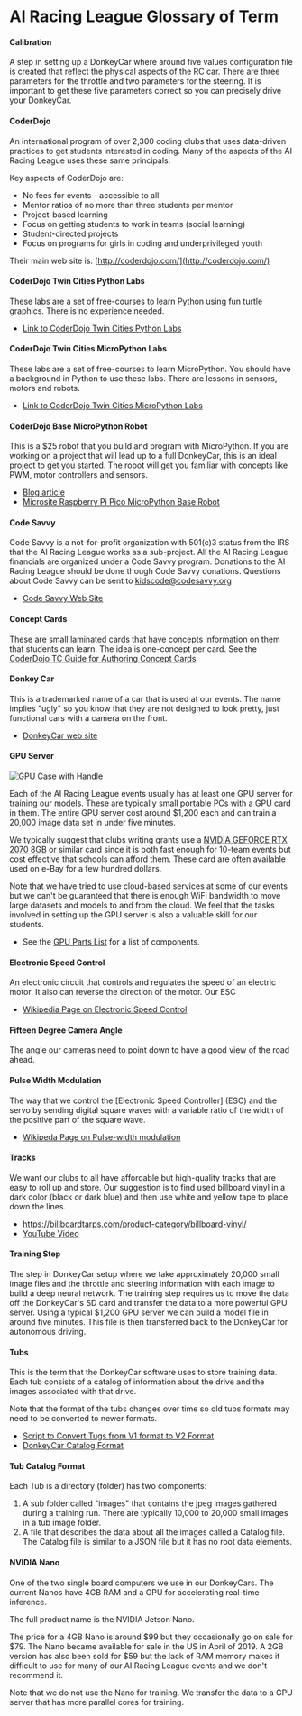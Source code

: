 # AI Racing League Glossary of Term

#### Calibration
A step in setting up a DonkeyCar where around five values configuration file is created that reflect the physical aspects of the RC car.  There are three parameters for the throttle and two parameters for the steering.  It is important to get these five parameters correct so you can precisely drive your DonkeyCar.

#### CoderDojo
An international program of over 2,300 coding clubs that uses data-driven practices to get students interested in coding.  Many of the aspects of the AI Racing League uses these same principals.

Key aspects of CoderDojo are:

* No fees for events - accessible to all
* Mentor ratios of no more than three students per mentor
* Project-based learning
* Focus on getting students to work in teams (social learning)
* Student-directed projects
* Focus on programs for girls in coding and underprivileged youth

Their main web site is: [http://coderdojo.com/](http://coderdojo.com/)

#### CoderDojo Twin Cities Python Labs

These labs are a set of free-courses to learn Python using fun turtle graphics.  There is no experience needed.

* [Link to CoderDojo Twin Cities Python Labs](http://coderdojotc.com/python)


#### CoderDojo Twin Cities MicroPython Labs

These labs are a set of free-courses to learn MicroPython.  You should have a
background in Python to use these labs.  There are lessons in sensors, motors and robots.

* [Link to CoderDojo Twin Cities MicroPython Labs](http://coderdojotc.com/micropython)

#### CoderDojo Base MicroPython Robot

This is a $25 robot that you build and program with MicroPython.  If you are working on a project that will lead up to a full DonkeyCar, this is an ideal project to get you started.
The robot will get you familiar with concepts like PWM, motor controllers and sensors.

* [Blog article](https://dmccreary.medium.com/raspberry-pi-pico-robot-in-micropython-51f956486270)
* [Microsite Raspberry Pi Pico MicroPython Base Robot](https://www.coderdojotc.org/micropython/robots/02-base-bot/)

#### Code Savvy
Code Savvy is a not-for-profit organization with 501(c)3 status from the IRS that the AI Racing League works as a sub-project.  All the AI Racing League financials are organized under a Code Savvy program.  Donations to the AI Racing League should be done though Code Savvy donations.  Questions about Code Savvy can be sent to kidscode@codesavvy.org

* [Code Savvy Web Site](http://codesavvy.org)

#### Concept Cards
These are small laminated cards that have concepts information on them that students can learn.  The idea is one-concept per card.  See the [CoderDojo TC Guide for Authoring Concept Cards](https://www.coderdojotc.org/CoderDojoTC/designing-concept-cards/)

#### Donkey Car
This is a trademarked name of a car that is used at our events.  The name implies "ugly" so you know that they are not designed to look pretty, just functional cars with a camera on the front.

* [DonkeyCar web site](http://donkeycar.com)

#### GPU Server

![GPU Case with Handle](GPU-case-with-handle.png)

Each of the AI Racing League events usually has at least one GPU server for training our models.  These are typically small portable PCs with a GPU card in them.  The entire GPU server cost around $1,200 each and can train a 20,000 image data set in under five minutes.

We typically suggest that clubs writing grants use a [NVIDIA GEFORCE RTX 2070 8GB](https://www.nvidia.com/en-us/geforce/graphics-cards/rtx-2070/) or similar card since it is both fast enough for 10-team events but cost effective that schools can afford them.  These card are often available used on e-Bay for a few hundred dollars.

Note that we have tried to use cloud-based services at some of our events but we can't be guaranteed that there is enough WiFi bandwidth to move large datasets and models to and from the cloud.  We feel that the tasks involved in setting up the GPU server is also a valuable skill for our students.

* See the [GPU Parts List](admin/gpu-parts.md) for a list of components.

#### Electronic Speed Control
An electronic circuit that controls and regulates the speed of an electric motor. It also can reverse the direction of the motor.  Our ESC

* [Wikipedia Page on Electronic Speed Control](https://en.wikipedia.org/wiki/Electronic_speed_control)

#### Fifteen Degree Camera Angle
The angle our cameras need to point down to have a good view of the road ahead.

#### Pulse Width Modulation
The way that we control the [Electronic Speed Controller] (ESC) and the servo by sending digital square waves with a variable ratio of the width of the positive part of the square wave.

* [Wikipeda Page on Pulse-width modulation](https://en.wikipedia.org/wiki/Pulse-width_modulation)

#### Tracks

We want our clubs to all have affordable but high-quality tracks that are easy to roll up and store.  Our suggestion is to find used billboard vinyl in a dark color (black or dark blue) and then use white and yellow tape to place down the lines.


* https://billboardtarps.com/product-category/billboard-vinyl/
* [YouTube Video](https://youtu.be/urOLMJDGVdw)

#### Training Step
The step in DonkeyCar setup where we take approximately 20,000 small image files and the throttle and steering information with each image to build a deep neural network.  The training step requires us to move the data off the DonkeyCar's SD card and transfer the data to a more powerful GPU server.  Using a typical $1,200 GPU server we can build a model file in around five minutes.  This file is then transferred back to the DonkeyCar for autonomous driving.

#### Tubs
This is the term that the DonkeyCar software uses to store training data.  Each tub consists of a catalog of information about the drive and the images associated with that drive.

Note that the format of the tubs changes over time so old tubs formats may need to be converted to newer formats.

* [Script to Convert Tugs from V1 format to V2 Format](https://github.com/autorope/donkeycar/blob/dev/scripts/convert_to_tub_v2.py)
* [DonkeyCar Catalog Format](#tub-catalog)

#### Tub Catalog Format

Each Tub is a directory (folder) has two components:

1. A sub folder called "images" that contains the jpeg images gathered during a training run.  There are typically 10,000 to 20,000 small images in a tub image folder.
2. A file that describes the data about all the images called a Catalog file.  The Catalog file is similar to a JSON file but it has no root data elements.

#### NVIDIA Nano

One of the two single board computers we use in our DonkeyCars.  The current Nanos have 4GB RAM and a GPU for accelerating real-time inference.

The full product name is the NVIDIA Jetson Nano.

The price for a 4GB Nano is around $99 but they occasionally go on sale for $79.  The Nano became available for sale in the US in April of 2019.  A 2GB version has also been sold for $59 but the lack of RAM memory makes it difficult to use for many of our AI Racing League events and we don't recommend it.

Note that we do not use the Nano for training.  We transfer the data to a GPU server that has more parallel cores for training.

